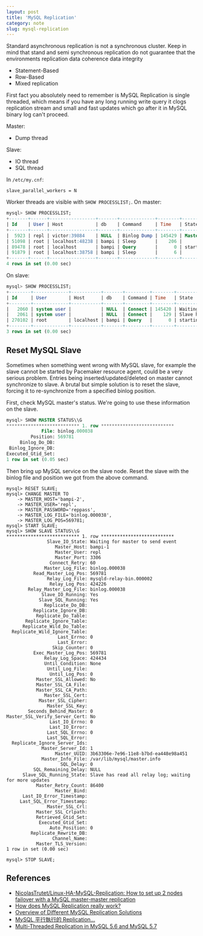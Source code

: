 ```yaml
---
layout: post
title: 'MySQL Replication'
category: note
slug: mysql-replication
---
```

Standard asynchronous replication is not a synchronous cluster. Keep in mind that stand and semi synchronous replication do not guarantee that the environments replication data coherence data integrity

- Statement-Based
- Row-Based
- Mixed replication

First fact you absolutely need to remember is MySQL Replication is single threaded, which means if you have any long running write query it clogs replication stream and small and fast updates which go after it in MySQL binary log can't proceed.

Master:

- Dump thread

Slave:

- IO thread
- SQL thread

In `/etc/my.cnf`:

```
slave_parallel_workers = N
```

Worker threads are visible with `SHOW PROCESSLIST;`. On master:

```sql
mysql> SHOW PROCESSLIST;
+-------+------+-----------------+-------+-------------+--------+---------------------------------------------------------------+------------------+
| Id    | User | Host            | db    | Command     | Time   | State                                                         | Info             |
+-------+------+-----------------+-------+-------------+--------+---------------------------------------------------------------+------------------+
|  5923 | repl | victor:39884    | NULL  | Binlog Dump | 145429 | Master has sent all binlog to slave; waiting for more updates | NULL             |
| 51098 | root | localhost:48238 | bampi | Sleep       |    206 |                                                               | NULL             |
| 89478 | root | localhost       | bampi | Query       |      0 | starting                                                      | SHOW PROCESSLIST |
| 91879 | root | localhost:38758 | bampi | Sleep       |      6 |                                                               | NULL             |
+-------+------+-----------------+-------+-------------+--------+---------------------------------------------------------------+------------------+
4 rows in set (0.00 sec)
```

On slave:

```sql
mysql> SHOW PROCESSLIST;
+--------+-------------+-----------+-------+---------+--------+--------------------------------------------------------+------------------+
| Id     | User        | Host      | db    | Command | Time   | State                                                  | Info             |
+--------+-------------+-----------+-------+---------+--------+--------------------------------------------------------+------------------+
|   2060 | system user |           | NULL  | Connect | 145420 | Waiting for master to send event                       | NULL             |
|   2061 | system user |           | NULL  | Connect |    129 | Slave has read all relay log; waiting for more updates | NULL             |
| 270102 | root        | localhost | bampi | Query   |      0 | starting                                               | SHOW PROCESSLIST |
+--------+-------------+-----------+-------+---------+--------+--------------------------------------------------------+------------------+
3 rows in set (0.00 sec)
```

## Reset MySQL Slave

Sometimes when something went wrong with MySQL slave, for example the slave cannot be started by Pacemaker resource agent, could be a very serious problem. Entries being inserted/updated/deleted on master cannot synchronize to slave. A brutal but simple solution is to reset the slave, forcing it to re-synchronize from a specified binlog position.

First, check MySQL master's status. We're going to use these information on the slave.

```sql
mysql> SHOW MASTER STATUS\\G
*************************** 1. row ***************************
             File: binlog.000038
         Position: 569781
     Binlog_Do_DB:
 Binlog_Ignore_DB:
Executed_Gtid_Set:
1 row in set (0.05 sec)
```

Then bring up MySQL service on the slave node. Reset the slave with the binlog file and position we got from the above command.

```
mysql> RESET SLAVE;
mysql> CHANGE MASTER TO
    -> MASTER_HOST='bampi-2',
    -> MASTER_USER='repl',
    -> MASTER_PASSWORD='reppass',
    -> MASTER_LOG_FILE='binlog.000038',
    -> MASTER_LOG_POS=569781;
mysql> START SLAVE;
mysql> SHOW SLAVE STATUS\\G
*************************** 1. row ***************************
               Slave_IO_State: Waiting for master to send event
                  Master_Host: bampi-1
                  Master_User: repl
                  Master_Port: 3306
                Connect_Retry: 60
              Master_Log_File: binlog.000038
          Read_Master_Log_Pos: 569781
               Relay_Log_File: mysqld-relay-bin.000002
                Relay_Log_Pos: 424226
        Relay_Master_Log_File: binlog.000038
             Slave_IO_Running: Yes
            Slave_SQL_Running: Yes
              Replicate_Do_DB:
          Replicate_Ignore_DB:
           Replicate_Do_Table:
       Replicate_Ignore_Table:
      Replicate_Wild_Do_Table:
  Replicate_Wild_Ignore_Table:
                   Last_Errno: 0
                   Last_Error:
                 Skip_Counter: 0
          Exec_Master_Log_Pos: 569781
              Relay_Log_Space: 424434
              Until_Condition: None
               Until_Log_File:
                Until_Log_Pos: 0
           Master_SSL_Allowed: No
           Master_SSL_CA_File:
           Master_SSL_CA_Path:
              Master_SSL_Cert:
            Master_SSL_Cipher:
               Master_SSL_Key:
        Seconds_Behind_Master: 0
Master_SSL_Verify_Server_Cert: No
                Last_IO_Errno: 0
                Last_IO_Error:
               Last_SQL_Errno: 0
               Last_SQL_Error:
  Replicate_Ignore_Server_Ids:
             Master_Server_Id: 1
                  Master_UUID: 3b63306e-7e96-11e8-b7bd-ea448e98a451
             Master_Info_File: /var/lib/mysql/master.info
                    SQL_Delay: 0
          SQL_Remaining_Delay: NULL
      Slave_SQL_Running_State: Slave has read all relay log; waiting for more updates
           Master_Retry_Count: 86400
                  Master_Bind:
      Last_IO_Error_Timestamp:
     Last_SQL_Error_Timestamp:
               Master_SSL_Crl:
           Master_SSL_Crlpath:
           Retrieved_Gtid_Set:
            Executed_Gtid_Set:
                Auto_Position: 0
         Replicate_Rewrite_DB:
                 Channel_Name:
           Master_TLS_Version:
1 row in set (0.00 sec)

mysql> STOP SLAVE;
```

## References

- [NicolasTrutet/Linux-HA-MySQL-Replication: How to set up 2 nodes failover with a MySQL master-master replication](https://github.com/NicolasTrutet/Linux-HA-MySQL-Replication)
- [How does MySQL Replication really work?](https://www.percona.com/blog/2013/01/09/how-does-mysql-replication-really-work/)
- [Overview of Different MySQL Replication Solutions](https://www.percona.com/blog/2017/02/07/overview-of-different-mysql-replication-solutions/)
- [MySQL 平行執行的 Replication...](https://blog.gslin.org/archives/2013/01/09/3117/mysql-%E5%B9%B3%E8%A1%8C%E5%9F%B7%E8%A1%8C%E7%9A%84-replication/)
- [Multi-Threaded Replication in MySQL 5.6 and MySQL 5.7](https://www.percona.com/live/mysql-conference-2015/sites/default/files/slides/MySQL_MultiThreaded_Replication.pdf)
